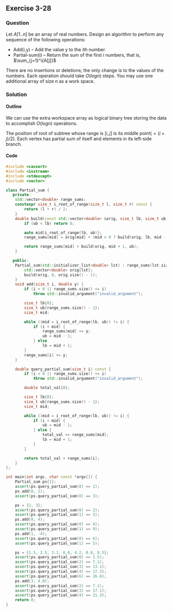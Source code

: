 ## Exercise 3-28
### Question

Let $A[1..n]$ be an array of real numbers. Design an algorithm to perform
any sequence of the following operations:  
- Add(i,y) – Add the value y to the ith number.
- Partial-sum(i) – Return the sum of the first i numbers, that is, $\sum_{j=1}^i{A[j]}$

There are no insertions or deletions; the only change is to the values of the numbers. Each operation should take $O(log n)$ steps. You may use one additional
array of size n as a work space.

### Solution

#### Outline

We can use the extra workspace array as logical binary tree storing the data to accomplish $O(logn)$ operations.

The position of root of subtree whose range is $[i,j]$ is its middle point($=(i+j)/2$). Each vertex has partial sum of itself and elements in its left-side branch.

#### Code

```cpp
#include <cassert>
#include <iostream>
#include <stdexcept>
#include <vector>

class Partial_sum {
   private:
    std::vector<double> range_sums;
    constexpr size_t i_root_of_range(size_t l, size_t r) const {
        return (l + r) / 2;
    }
    double build(const std::vector<double> &orig, size_t lb, size_t ub) {
        if (ub < lb) return 0;

        auto mid{i_root_of_range(lb, ub)};
        range_sums[mid] = orig[mid] + (mid > 0 ? build(orig, lb, mid - 1) : 0);

        return range_sums[mid] + build(orig, mid + 1, ub);
    }

   public:
    Partial_sum(std::initializer_list<double> lst) : range_sums(lst.size()) {
        std::vector<double> orig{lst};
        build(orig, 0, orig.size() - 1);
    }
    void add(size_t i, double y) {
        if (i < 0 || range_sums.size() <= i)
            throw std::invalid_argument("invalid_argument");

        size_t lb{0};
        size_t ub{range_sums.size() - 1};
        size_t mid;

        while ((mid = i_root_of_range(lb, ub)) != i) {
            if (i < mid) {
                range_sums[mid] += y;
                ub = mid - 1;
            } else
                lb = mid + 1;
        }
        range_sums[i] += y;
    }

    double query_partial_sum(size_t i) const {
        if (i < 0 || range_sums.size() <= i)
            throw std::invalid_argument("invalid_argument");

        double total_val{0};

        size_t lb{0};
        size_t ub{range_sums.size() - 1};
        size_t mid;

        while ((mid = i_root_of_range(lb, ub)) != i) {
            if (i < mid) {
                ub = mid - 1;
            } else {
                total_val += range_sums[mid];
                lb = mid + 1;
            }
        }

        return total_val + range_sums[i];
    }
};

int main(int argc, char const *argv[]) {
    Partial_sum ps{1};
    assert(ps.query_partial_sum(0) == 1);
    ps.add(0, 2);
    assert(ps.query_partial_sum(0) == 3);

    ps = {2, 3};
    assert(ps.query_partial_sum(0) == 2);
    assert(ps.query_partial_sum(1) == 5);
    ps.add(0, 4);
    assert(ps.query_partial_sum(0) == 6);
    assert(ps.query_partial_sum(1) == 9);
    ps.add(1, -4);
    assert(ps.query_partial_sum(0) == 6);
    assert(ps.query_partial_sum(1) == 5);

    ps = {1.5, 2.5, 3.1, 6.0, 4.2, 0.8, 8.5};
    assert(ps.query_partial_sum(0) == 1.5);
    assert(ps.query_partial_sum(2) == 7.1);
    assert(ps.query_partial_sum(3) == 13.1);
    assert(ps.query_partial_sum(4) == 17.3);
    assert(ps.query_partial_sum(6) == 26.6);
    ps.add(3, 4.0);
    assert(ps.query_partial_sum(2) == 7.1);
    assert(ps.query_partial_sum(3) == 17.1);
    assert(ps.query_partial_sum(4) == 21.3);
    return 0;
}

```